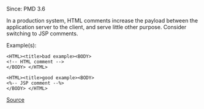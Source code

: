 Since: PMD 3.6

In a production system, HTML comments increase the payload
			between the application server to the client, and serve
			little other purpose. Consider switching to JSP comments.

Example(s):
```
<HTML><title>bad example><BODY>
<!-- HTML comment -->
</BODY> </HTML>

<HTML><title>good example><BODY>
<%-- JSP comment --%>
</BODY> </HTML>
```

[Source](https://pmd.github.io/pmd-5.5.4/pmd-jsp/rules/jsp/basic.html#NoHtmlComments)
